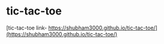 # tic-tac-toe

[tic-tac-toe link- https://shubham3000.github.io/tic-tac-toe/](https://shubham3000.github.io/tic-tac-toe/)
